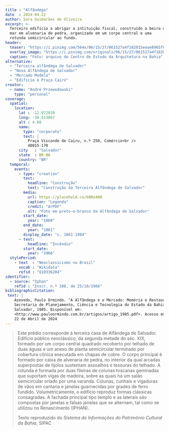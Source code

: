```yaml
---
title : "Alfândega"
date  : 2024-04-22
author: Sara Guimarães de Oliveira
excerpt: >-
  Terceiro edifício a abrigar a intituição fiscal, construído a beira do
  mar em alvenaria de pedra, organizado em um corpo central e uma
  rotunda semicircular ao fundo.
header:
  teaser: "https://i.pinimg.com/564x/06/15/27/061527a4f182015eeae8965f01c18eab.jpg"
  overlay_image: "https://i.pinimg.com/originals/06/15/27/061527a4f182015eeae8965f01c18eab.jpg"
  caption: "Foto: arquivo do Centro de Estudo da Arquitetura na Bahia"
alternative:
  - "Terceira alfândega de Salvador"
  - "Nova Alfândega de Salvador"
  - "Mercado Modelo"
  - "Edifício à Praça Cairú"
creator:
  - name: "André Przewodowski"
    type: "personal"
coverage:
  spatial:
    location:
      lat : -12.972839 
      long: -38.513867
      alt : 4.88
      name:
        type: "corporate"
        text: |
          Praça Visconde de Cairu, n.º 250, Comércio<br />
          40015-170
      city   : "Salvador"
      state  : BR-BA
      country: "BR"
  temporal:
    events:
      - type: "creation"
        text:
          headline: "Construção"
          text: "Construção da Terceira Alfândega de Salvador"
        media:
          url: https://placehold.co/600x400
          caption: "Legenda"
          credit: "ArPDF"
          alt: "Foto em preto-e-branco da Alfândega de Salvador"
        start_date:
          year: "1860"
        end_date:
          year: "1861"
        display_date: "c. 1861-1984"
      - text:
          headline: "Incêndio"
        start_date:
          year: "1966"
  stylePeriod:
    - text  : "Neoclassicismo no Brasil"
      vocab : "Wikidata"
      refid : "Q10336204"
identifier:
  - source: "Iphan"
    refid : "Inscr. n.º 388, de 25/10/1966"
bibliographicCitation:
 text: |
    Azevedo, Paulo Ormindo. "A Alfândega e o Mercado: Memória e Restauração."
    Secretaria de Planejamento, Ciência e Tecnologia do Estado da Bahia
    Salvador, 1985. Disponível em:
    <http://www.pauloormindo.com.br/artigos/artigo_1985.pdf>. Acesso em:
    22 de Abril de 2024
---
```


<blockquote>

  Este prédio corresponde à terceira casa de Alfândega de Salvador.
  Edifício público neoclássico, da segunda metade do séc. XIX, formado
  por um corpo central quadrado recoberto por telhado de duas águas e um
  anexo de planta semicircular terminado por cobertura cônica executada
  em chapas de cobre. O corpo principal é formado por caixa de alvenaria
  de pedra, no interior da qual arcadas superpostas de tijolos sustentam
  assoalhos e tesouras do telhado. A rotunda é formada por duas fileiras
  de colunas toscanas geminadas que suportam vigas de madeira, sobre as
  quais há um salão semicircular orlado por uma varanda. Colunas,
  cunhais e vigaduras de vãos em cantaria e janelas guarnecidas por
  grades de ferro fundido. Volumetricamente, o edifício reproduz formas
  clássicas consagradas. A fachada principal tipo templo e as laterais
  são compostas por janelas e falsas janelas que se alternam, tal como
  se utilizou no Renascimento (IPHAN).

  <footer class="figure-caption">Texto reproduzido
  do <cite>Sistema de Informações do Patrimônio Cultural da Bahia</cite>, SIPAC</footer>
</blockquote>
